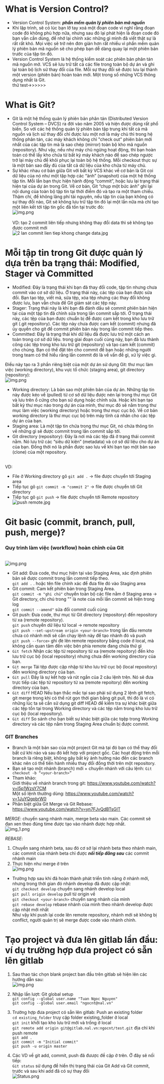 # What is Version Control?
- Version Control System: ***phần mềm quản lý phiên bản mã nguồn***
- Khi lập trình, sẽ có lúc bạn lỡ tay xoá một đoạn code vì nghĩ rằng đoạn 
code đó không phù hợp nữa, nhưng sau đó lại phát hiện là đoạn code đó bạn vẫn cần dùng, 
để nhớ lại chính xác những gì mình đã viết thật sự là rất rất khó. 
Mọi việc sẽ trở nên đơn giản hơn rất nhiều vì phần mềm quản lý phiên bản mã nguồn 
sẽ cho phép bạn dễ dàng quay lại một phiên bản trước của tập tin đó.
- Version Control System là hệ thống kiểm soát các phiên bản phân tán mã nguồn mở. 
VCS sẽ lưu trữ tất cả các file trong toàn bộ dự án và ghi lại toàn bộ lịch sử thay đổi của file. 
Mỗi sự thay đổi sẽ được lưu lại thành một version (phiên bản) hoàn toàn mới. 
Một trong số những VCS thông dụng nhất là Git.
<br>thử test->>>>>>
# What is Git?
- Git là một hệ thống quản lý phiên bản phân tán (Distributed Version Control System – DVCS)
  ra đời vào năm 2005 và hiện được dùng rất phổ biến. So với các hệ thống quản lý phiên bản
  tập trung khi tất cả mã nguồn và lịch sử thay đổi chỉ được lưu một nơi là máy chủ thì trong
  hệ thống phân tán, các máy khách không chỉ "check out" phiên bản mới nhất của các tập tin mà
  là sao chép (mirror) toàn bộ kho mã nguồn (repository). Như vậy, nếu như máy chủ ngừng hoạt động,
  thì bạn hoàn toàn có thể lấy kho chứa từ bất kỳ máy khách nào để sao chép ngược trở lại máy
  chủ để khôi phục lại toàn bộ hệ thống. Mỗi checkout thực sự là một bản sao đầy đủ của tất cả
  dữ liệu của kho chứa từ máy chủ.
- Sự khác nhau cơ bản giữa Git với bất kỳ VCS khác về cơ bản là Git coi dữ liệu của nó như
  một tập hợp các “ảnh” (snapshot) của một hệ thống tập tin. Mỗi lần bạn thực hiện hành động
  “commit”, hoặc lưu lại trạng thái hiện tại của dự án trong Git. Về cơ bản, Git “chụp một bức ảnh”
  ghi lại nội dung của toàn bộ tập tin tại thời điểm đó và tạo ra một tham chiếu. Thậm chí,
  để không lãng phí tài nguyên, nếu tập tin của bạn không có sự thay đổi nào, Git sẽ không
  lưu trữ tập tin đó lại một lần nữa mà chỉ tạo một liên kết tới tập tin gốc đã tồn tại trước đó:
<br>![img.png](pictures/img.png)
  <br><br> VD: tạo 2 commit liên tiếp nhưng không thay đổi data thì sẽ không tạo được commit mới
  <br>![2 lan commit lien tiep khong change data.jpg](pictures%2F2%20lan%20commit%20lien%20tiep%20khong%20change%20data.jpg)

# Mỗi tập tin trong Git được quản lý dựa trên ba trạng thái: Modified, Stager và Committed
- Modified: Đây là trạng thái khi bạn đã thay đổi code, tập tin nhưng chưa commit vào cơ sở
  dữ liệu. Ở trạng thái này, các tệp của bạn được sửa đổi. Bạn tạo tệp, viết mã, sửa tệp, xóa
  tệp nhưng các thay đổi không được lưu, bạn vẫn chưa để Git giám sát các tệp này.
- Stager: Trạng thái này là khi bạn đã đánh dấu sẽ commit phiên bản hiện tại của một tập
  tin đã chỉnh sửa trong lần commit sắp tới. Ở trạng thái này, các tệp của bạn được chuẩn bị
  để được cam kết trong kho lưu trữ git (.git repository). Các tệp này chưa được cam kết (commit)
  nhưng đã ủy quyền cho git để commit phiên bản này trong lần commit tiếp theo.
- Committed: Đây là trạng thái khi dữ liệu đã được lưu trữ một cách an toàn trong cơ sở dữ
  liệu. trong giai đoạn cuối cùng này, bạn đã lưu thành công các tệp trong kho lưu trữ git
  (repository) và tạo cam kết (commit) cho chúng. Bạn có thể đặt tên cho commit để bạn hoặc
  những người trong team có thể hiểu rằng lần commit đó là về vấn đề gì, xử lý việc gì.

Điều này tạo ra 3 phần riêng biệt của một dự án sử dụng Git: thư mục làm việc
(working directory), khu vực tổ chức (staging area), git directory (repository):
<br>![img.png](pictures/img2.png)
- Working directory: Là bản sao một phiên bản của dự án. Những tập tin này được kéo về (pulled) từ cơ sở dữ liệu được nén lại trong thư mục Git và lưu trên ổ cứng cho bạn sử dụng hoặc chỉnh sửa. Hoặc khi bạn tạo bất kỳ thư mục nào trong dự án của mình, thư mục đó sẽ nằm trong thư mục làm việc (working directory) hoặc trong thư mục cục bộ. Về cơ bản working directory là thư mục cục bộ trên máy tính cá nhân cho các tệp dự án của bạn.
- Staging area: Là một tập tin chứa trong thư mục Git, nó chứa thông tin về những gì sẽ được commit trong lần commit sắp tới.
- Git directory (repository): Đây là nơi mà các tệp đã ở trạng thái commit nằm. Nó lưu trữ các “siêu dữ kiện” (metadata) và cơ sở dữ liệu cho dự án của bạn. Đồng thời nó là phần được sao lưu về khi bạn tạo một bản sao (clone) của một repository.

<br>VD: 
- File ở Working directory gõ `git add .` -> file được chuyển tới Staging area
- Tiếp tục gõ `git commit -m "commit 2"` -> file được chuyển tới Git directory
- Tiếp tục gõ `git push` -> file được chuyển tới Remote repository
  <br>![push remote.jpg](pictures%2Fpush%20remote.jpg)

# Git basic (commit, branch, pull, push, merge)?
### Quy trình làm việc (workflow) hoàn chỉnh của Git
<br>![img.png](pictures/img3.png)
- Git add: Đưa code, thư mục hiện tại vào Staging Area, xác định phiên bản sẽ được commit trong lần commit tiếp theo.
  <br>`git add .` . hoặc tên file chính xác để đưa file đó vào Staging area
- Git commit: Cam kết phiên bản trong Staging Area.
  <br>`git commit -m "ghi chú"` chuyển toàn bộ các file nằm ở Staging area -> Git directory, chi chú trong "" là note của mỗi lần commit sẽ hiện trong log
  <br>`git commit --amend"` sửa đổi commit cuối cùng
- Git push: Đưa code, thư mục từ Git directory (repository) đến repository từ xa (remote repository).
  <br>`git push` chuyển dữ liệu từ local -> remote repository
  <br>`git push --set-upstream origin <your-branch>` trong lần đầu remote chưa có nhánh mới sẽ cần chạy lệnh này để tạo nhánh đó và push
  <br>`git push --force>` ghi đè lên remote repository bằng code ở local, mà không cần quan tâm đến việc bên phía remote đang chứa thứ gì
- `Git fetch` Nhận các tệp từ repository từ xa (remote repoitory) đến kho lưu trữ cục bộ (local repository) nhưng chưa đến working directory của bạn.
- `Git merge` Tải tệp được cập nhập từ kho lưu trữ cục bộ (local repository) đến working directory của bạn.
- `Git pull` Đây là sự kết hợp và rút ngắn của 2 câu lệnh trên. Nó sẽ đưa trực tiếp các tệp từ repository từ xa (remote repoitory) đến working directory của bạn.
- `Git diff` HEAD Nếu bạn thắc mắc tại sao phải sử dụng 2 lệnh git fetch, git merge trong khi có thể rút gọn thời gian bằng git pull, thì đó là vì có những lúc ta sẽ cần sử dụng git diff HEAD để kiểm tra sự khác biệt giữa các tệp tồn tại trong Working directory và các tệp nằm trong kho lưu trữ cục bộ (local repository).
- `Git diff` So sánh cho bạn biết sự khác biệt giữa các tqệp trong Working directory và các tệp nằm trong Staging Area chuẩn bị được commit.

### GIT Branches

- Branch là một bản sao của một project Git mà tại đó bạn có thể thay đổi bất cứ khi nào và
  sau đó kết hợp với project gốc. Các hoạt động trên mỗi branch là riêng biệt,
  không gây bất kỳ ảnh hướng nào đến các branch khác nên có thể tiến hành nhiều thay
  đổi đồng thời trên một repository.
- Bạn sẽ tạo một nhánh (branch) mới + chuyển nhánh với câu lệnh: `Git checkout -b “<your-branch>”`
- Tham khảo: 
<br>Giới thiệu về nhánh branch trong git: https://www.youtube.com/watch?v=l5p1WzsY7CM
<br>Một số lệnh thường dùng: https://www.youtube.com/watch?v=1JuYQgpbrW0
- Phân biệt giữa Git Merge và Git Rebase: https://www.youtube.com/watch?v=yn7FJvQdBTsGIT

*MERGE*: chuyển sang nhánh main, merge beta vào main. Các commit sẽ đan xen theo đúng time
được tạo vào nhánh được hợp nhất.
<br>![img_1.png](pictures/img4.png)

*REBASE*:
1. Chuyển sang nhánh beta, sau đó cơ sở lại nhánh beta theo nhánh main, các commit của nhánh beta chỉ được ***nối tiếp đằng sau*** các commit nhánh main
2. Thực hiện như merge ở trên
   <br>![img.png](pictures/img5.png)

- Trường hợp sau khi đã hoàn thành phát triển tính năng ở nhánh mới, nhưng trong thời gian
  đó nhánh develop đã được cập nhật:<br>
  `git checkout develop` chuyển sang nhánh develop local <br>
  `git pull origin develop` pull từ origin về<br>
  `git checkout <your-branch>` chuyển sang nhánh của mình<br>
  `git rebase develop` rebase nhánh của mình theo nhánh develop được cập nhật mới nhất
  <br>Như vậy khi push lại code lên remote repository, nhánh mới sẽ không bị conflict,
  người quản trị sẽ merge được code vào nhánh chính.

# Tạo project và đưa lên gitlab lần đầu: ví dụ trường hợp đưa project có sẵn lên gitlab
1. Sau thao tác chọn blank project ban đầu trên gitlab sẽ hiện lên các hướng dẫn sau:
<br>![img.png](pictures/img6.png)

2. Nhập lần lượt: Git global setup
   <br>`git config --global user.name "Tuan Ngoc Nguyen"`<br>
   `git config --global user.email "ngocnt@nal.vn"`

3. Trường hợp đưa project có sẵn lên gitlab: Push an existing folder
   <br>`cd existing_folder` truy cập folder existing_folder ở local<br>
   `git init` khởi tạo kho lưu trữ mới và trống ở local<br>
   `git remote add origin git@gitlab.nal.vn:ngocnt/test.git` địa chỉ khi push remote<br>
   `git add .`<br>
   `git commit -m "Initial commit"`<br>
   `git push -u origin master`

4. Các VD về git add, commit, push đã đưược đề cập ở trên. Ở đây sẽ nối tiếp:
   <br>`Git status` sử dụng để hiển thị trạng thái của Git Add và Git commit, trước và sau khi add đã có sự thay đổi
   <br>![Status.png](pictures%2FStatus.png)
